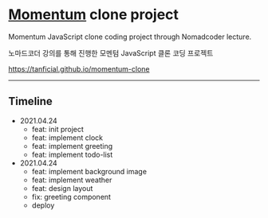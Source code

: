 # [Momentum](https://tanficial.github.io/momentum-clone) clone project

Momentum JavaScript clone coding project through Nomadcoder lecture.

노마드코더 강의를 통해 진행한 모멘텀 JavaScript 클론 코딩 프로젝트

https://tanficial.github.io/momentum-clone

---

## Timeline

- 2021.04.24
  - feat: init project
  - feat: implement clock
  - feat: implement greeting
  - feat: implement todo-list
- 2021.04.24
  - feat: implement background image
  - feat: implement weather
  - feat: design layout
  - fix: greeting component
  - deploy
